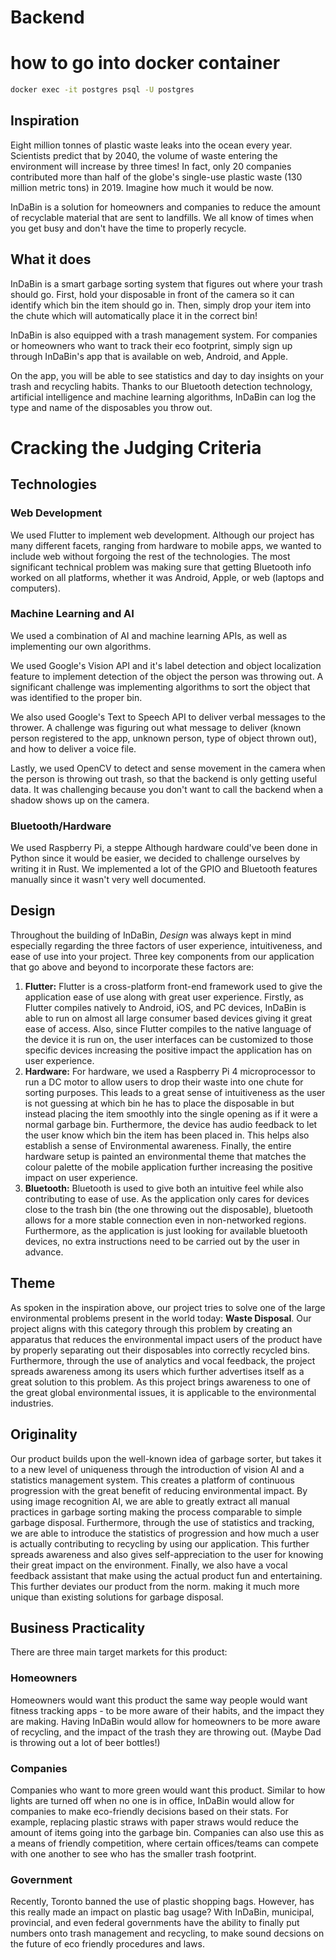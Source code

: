 # Backend

# how to go into docker container
```sh
docker exec -it postgres psql -U postgres
```

## Inspiration
Eight million tonnes of plastic waste leaks into the ocean every year. Scientists predict that by 2040, the volume of waste entering the environment will increase by three times! In fact, only 20 companies contributed more than half of the globe's single-use plastic waste (130 million metric tons) in 2019. Imagine how much it would be now. 

InDaBin is a solution for homeowners and companies to reduce the amount of recyclable material that are sent to landfills. We all know of times when you get busy and don't have the time to properly recycle.


## What it does

InDaBin is a smart garbage sorting system that figures out where your trash should go. First, hold your disposable in front of the camera so it can identify which bin the item should go in. Then, simply drop your item into the chute which will automatically place it in the correct bin!

InDaBin is also equipped with a trash management system. For companies or homeowners who want to track their eco footprint, simply sign up through InDaBin's app that is available on web, Android, and Apple.

On the app, you will be able to see statistics and day to day insights on your trash and recycling habits. Thanks to our Bluetooth detection technology, artificial intelligence and machine learning algorithms, InDaBin can log the type and name of the disposables you throw out.

# Cracking the Judging Criteria

## Technologies

### Web Development
We used Flutter to implement web development. Although our project has many different facets, ranging from hardware to mobile apps, we wanted to include web without forgoing the rest of the technologies.
The most significant technical problem was making sure that getting Bluetooth info worked on all platforms, whether it was Android, Apple, or web (laptops and computers).

### Machine Learning and AI

We used a combination of AI and machine learning APIs, as well as implementing our own algorithms.

We used Google's Vision API and it's label detection and object localization feature to implement detection of the object the person was throwing out. A significant challenge was implementing algorithms to sort the object that was identified to the proper bin.

We also used Google's Text to Speech API to deliver verbal messages to the thrower. A challenge was figuring out what message to deliver (known person registered to the app, unknown person, type of object thrown out), and how to deliver a voice file.

Lastly, we used OpenCV to detect and sense movement in the camera when the person is throwing out trash, so that the backend is only getting useful data. It was challenging because you don't want to call the backend when a shadow shows up on the camera.

### Bluetooth/Hardware

We used Raspberry Pi, a steppe
Although hardware could've been done in Python since it would be easier, we decided to challenge ourselves by writing it in Rust. We implemented a lot of the GPIO and Bluetooth features manually since it wasn't very well documented.

## Design 
 Throughout the building of InDaBin, _Design_ was always kept in mind especially regarding the three factors of user experience, intuitiveness, and ease of use into your project. Three key components from our application that go above and beyond to incorporate these factors are:
 
 1. **Flutter:** Flutter is a cross-platform front-end framework used to give the application ease of use along with great user experience. Firstly, as Flutter compiles natively to Android, iOS, and PC devices, InDaBin is able to run on almost all large consumer based devices giving it great ease of access. Also, since Flutter compiles to the native language of the device it is run on, the user interfaces can be customized to those specific devices increasing the positive impact the application has on user experience.
 2. **Hardware:** For hardware, we used a Raspberry Pi 4 microprocessor to run a DC motor to allow users to drop their waste into one chute for sorting purposes. This leads to a great sense of intuitiveness as the user is not guessing at which bin he has to place the disposable in but instead placing the item smoothly into the single opening as if it were a normal garbage bin. Furthermore, the device has audio feedback to let the user know which bin the item has been placed in. This helps also establish a sense of Environmental awareness. Finally, the entire hardware setup is painted an environmental theme that matches the colour palette of the mobile application further increasing the positive impact on user experience.
 3. **Bluetooth:** Bluetooth is used to give both an intuitive feel while also contributing to ease of use. As the application only cares for devices close to the trash bin (the one throwing out the disposable), bluetooth allows for a more stable connection even in non-networked regions. Furthermore, as the application is just looking for available bluetooth devices, no extra instructions need to be carried out by the user in advance.

 ## Theme
 As spoken in the inspiration above, our project tries to solve one of the large environmental problems present in the world today: **Waste Disposal**. Our project aligns with this category through this problem by creating an apparatus that reduces the environmental impact users of the product have by properly separating out their disposables into correctly recycled bins. Furthermore, through the use of analytics and vocal feedback, the project spreads awareness among its users which further advertises itself as a great solution to this problem. As this project brings awareness to one of the great global environmental issues, it is applicable to the environmental industries.

 ## Originality
 Our product builds upon the well-known idea of garbage sorter, but takes it to a new level of uniqueness through the introduction of vision AI and a statistics management system. This creates a platform of continuous progression with the great benefit of reducing environmental impact. By using image recognition AI, we are able to greatly extract all manual practices in garbage sorting making the process comparable to simple garbage disposal. Furthermore, through the use of statistics and tracking, we are able to introduce the statistics of progression and how much a user is actually contributing to recycling by using our application. This further spreads awareness and also gives self-appreciation to the user for knowing their great impact on the environment. Finally, we also have a vocal feedback assistant that make using the actual product fun and entertaining. This further deviates our product from the norm. making it much more unique than existing solutions for garbage disposal.

## Business Practicality

There are three main target markets for this product:
### Homeowners

Homeowners would want this product the same way people would want fitness tracking apps - to be more aware of their habits, and the impact they are making. Having InDaBin would allow for homeowners to be more aware of recycling, and the impact of the trash they are throwing out. (Maybe Dad is throwing out a lot of beer bottles!)

### Companies

Companies who want to more green would want this product. Similar to how lights are turned off when no one is in office, InDaBin would allow for companies to make eco-friendly decisions based on their stats. For example, replacing plastic straws with paper straws would reduce the amount of items going into the garbage bin.
Companies can also use this as a means of friendly competition, where certain offices/teams can compete with one another to see who has the smaller trash footprint.

### Government

Recently, Toronto banned the use of plastic shopping bags. However, has this really made an impact on plastic bag usage? With InDaBin, municipal, provincial, and even federal governments have the ability to finally put numbers onto trash management and recycling, to make sound decsions on the future of eco friendly procedures and laws.

